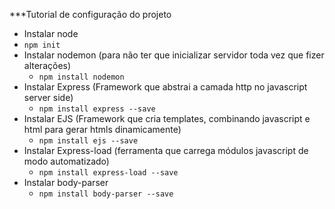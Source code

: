 ***Tutorial de configuração do projeto

- Instalar node
- `npm init`
- Instalar nodemon (para não ter que inicializar servidor toda vez que fizer alterações)
    - `npm install nodemon`
- Instalar Express (Framework que abstrai a camada http no javascript server side)
    - `npm install express --save`
- Instalar EJS (Framework que cria templates, combinando javascript e html para gerar htmls dinamicamente)
    - `npm install ejs --save`
- Instalar Express-load (ferramenta que carrega módulos javascript de modo automatizado)
    - `npm install express-load --save`
- Instalar body-parser
    - `npm install body-parser --save`